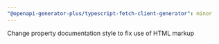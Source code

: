 ```yaml
---
"@openapi-generator-plus/typescript-fetch-client-generator": minor
---
```


Change property documentation style to fix use of HTML markup

